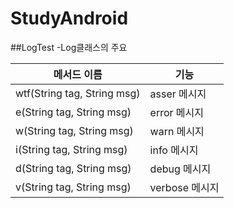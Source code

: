 # StudyAndroid
##LogTest
-Log클래스의 주요 





|메서드 이름|기능|
|------|---|
|wtf(String tag, String msg)|asser 메시지|
|e(String tag, String msg)|error 메시지|
|w(String tag, String msg)|warn 메시지|
|i(String tag, String msg)|info 메시지|
|d(String tag, String msg)|debug 메시지|
|v(String tag, String msg)|verbose 메시지|
